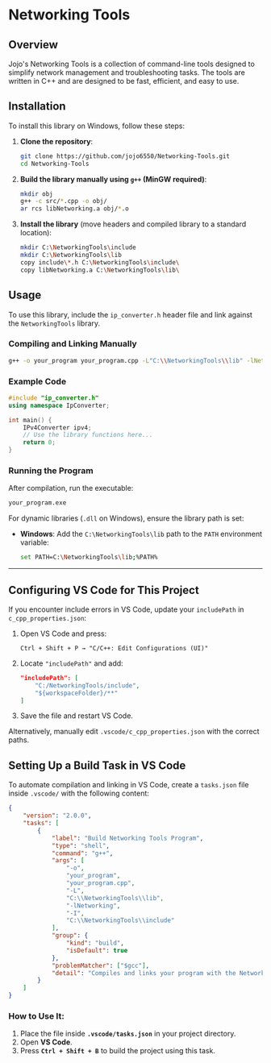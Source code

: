 # Networking Tools


## Overview 
Jojo's Networking Tools is a collection of command-line tools designed to simplify network management and troubleshooting tasks. The tools are written in C++ and are designed to be fast, efficient, and easy to use.

## Installation

To install this library on Windows, follow these steps:

1. **Clone the repository**:
   ```sh
   git clone https://github.com/jojo6550/Networking-Tools.git
   cd Networking-Tools
   ```

2. **Build the library manually using `g++` (MinGW required)**:
   ```sh
   mkdir obj
   g++ -c src/*.cpp -o obj/
   ar rcs libNetworking.a obj/*.o
   ```

3. **Install the library** (move headers and compiled library to a standard location):
   ```sh
   mkdir C:\NetworkingTools\include
   mkdir C:\NetworkingTools\lib
   copy include\*.h C:\NetworkingTools\include\
   copy libNetworking.a C:\NetworkingTools\lib\
   ```

## Usage

To use this library, include the `ip_converter.h` header file and link against the `NetworkingTools` library.

### **Compiling and Linking Manually**

```sh
g++ -o your_program your_program.cpp -L"C:\\NetworkingTools\\lib" -lNetworking -I"C:\\NetworkingTools\\include"
```

### **Example Code**

```cpp
#include "ip_converter.h"
using namespace IpConverter;

int main() {
    IPv4Converter ipv4;
    // Use the library functions here...
    return 0;
}
```

### **Running the Program**

After compilation, run the executable:

```sh
your_program.exe
```

For dynamic libraries (`.dll` on Windows), ensure the library path is set:

- **Windows**: Add the `C:\NetworkingTools\lib` path to the `PATH` environment variable:
  ```sh
  set PATH=C:\NetworkingTools\lib;%PATH%
  ```

---

## Configuring VS Code for This Project

If you encounter include errors in VS Code, update your `includePath` in `c_cpp_properties.json`:

1. Open VS Code and press:
   ```
   Ctrl + Shift + P → "C/C++: Edit Configurations (UI)"
   ```
2. Locate `"includePath"` and add:
   ```json
   "includePath": [
       "C:/NetworkingTools/include",
       "${workspaceFolder}/**"
   ]
   ```
3. Save the file and restart VS Code.

Alternatively, manually edit `.vscode/c_cpp_properties.json` with the correct paths.

## Setting Up a Build Task in VS Code

To automate compilation and linking in VS Code, create a `tasks.json` file inside `.vscode/` with the following content:

```json
{
    "version": "2.0.0",
    "tasks": [
        {
            "label": "Build Networking Tools Program",
            "type": "shell",
            "command": "g++",
            "args": [
                "-o",
                "your_program",
                "your_program.cpp",
                "-L",
                "C:\\NetworkingTools\\lib",
                "-lNetworking",
                "-I",
                "C:\\NetworkingTools\\include"
            ],
            "group": {
                "kind": "build",
                "isDefault": true
            },
            "problemMatcher": ["$gcc"],
            "detail": "Compiles and links your program with the NetworkingTools library"
        }
    ]
}
```

### **How to Use It:**
1. Place the file inside **`.vscode/tasks.json`** in your project directory.
2. Open **VS Code**.
3. Press **`Ctrl + Shift + B`** to build the project using this task.
